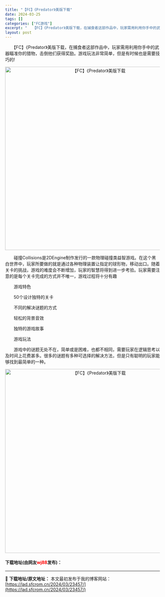 ```yaml
---
title: "【FC】《Predator》美版下载"
date: 2024-03-25
tags: []
categories: ["FC游戏"]
excerpt: "　　【FC】《Predator》美版下载，在捕食者这部作品中，玩家需用利用你手中的武器瞄准你的猎物，击倒他们获得奖励。游戏玩法非常简单，但是有时候也是需要技巧的! 　　碰撞Collisions是2DEngine制作发行的一款物理碰撞类益智游戏。在这个黑白世界中，玩家所要做的就是通过各种物理装置让指定&hellip;"
layout: post
---
```


 <p>　　【FC】《Predator》美版下载，在捕食者这部作品中，玩家需用利用你手中的武器瞄准你的猎物，击倒他们获得奖励。游戏玩法非常简单，但是有时候也是需要技巧的!</p> <p align="center"><img align="" border="0" src="https://lad.sfcrom.cn/wp-content/uploads/2024/03/20240325_660197f222cfe.png" width="595" alt="【FC】《Predator》美版下载" /></p> <p>　　碰撞Collisions是2DEngine制作发行的一款物理碰撞类益智游戏。在这个黑白世界中，玩家所要做的就是通过各种物理装置让指定的球形物，移动出口。随着关卡的挑战，游戏的难度会不断增加，玩家的智慧将得到进一步考验。玩家需要注意的是每个关卡完成的方式并不唯一，游戏过程将十分有趣</p> <p>　　游戏特色</p> <p>　　50个设计独特的关卡</p> <p>　　不同的解决谜题的方式</p> <p>　　轻松的背景音效</p> <p>　　独特的游戏故事</p> <p>　　游戏玩法</p> <p>　　游戏中的谜题无处不在，简单或是困难，也都不相同，需要玩家在逻辑思考以及时间上花费甚多。很多的谜题有多种可选择的解决方法，但是只有聪明的玩家能够找到最简单的一种。</p> <p align="center"><img align="" border="0" src="https://lad.sfcrom.cn/wp-content/uploads/2024/03/20240325_660197f304486.png" width="597" alt="【FC】《Predator》美版下载" /></p> <p><h4>下载地址(由网友<font color="red">wj88</font>发布)：</h4></p> 

---
📖 **下载地址/原文地址：** 本文最初发布于我的博客网站：[https://lad.sfcrom.cn/2024/03/23457/](https://lad.sfcrom.cn/2024/03/23457/)
